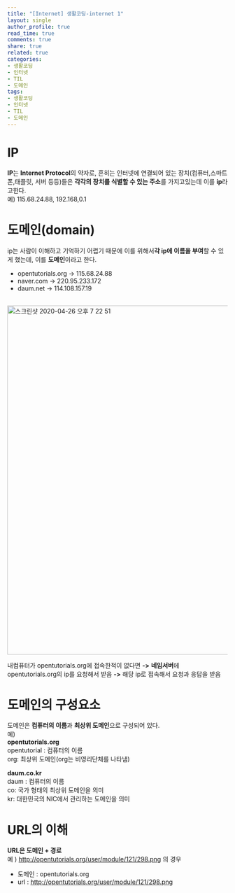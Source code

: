 ```yaml
---
title: "[Internet] 생활코딩-internet 1"
layout: single
author_profile: true
read_time: true
comments: true
share: true
related: true
categories:
- 생활코딩
- 인터넷
- TIL
- 도메인
tags:
- 생활코딩
- 인터넷
- TIL
- 도메인
---
```


# IP
**IP**는 **Internet Protocol**의 약자로, 흔히는 인터넷에 연결되어 있는 장치(컴퓨터,스마트폰,태플릿, 서버 등등)들은 **각각의 장치를 식별할 수 있는 주소**를 가지고있는데 이를 **ip**라고한다.   
예) 115.68.24.88, 192.168,0.1   

# 도메인(domain)
ip는 사람이 이해하고 기억하기 어렵기 때문에 이를 위해서**각 ip에 이름을 부여**할 수 있게 했는데, 이를 **도메인**이라고 한다.   
* opentutorials.org -> 115.68.24.88   
* naver.com -> 220.95.233.172   
* daum.net -> 114.108.157.19   
<br/>
<img width="798" alt="스크린샷 2020-04-26 오후 7 22 51" src="https://user-images.githubusercontent.com/42554237/80304828-92ec8c00-87f3-11ea-9ff4-cadb644df1c8.png">

내컴퓨터가 opentutorials.org에 접속한적이 없다면 **->** **네임서버**에 opentutorials.org의 ip를 요청해서 받음 **->** 해당 ip로 접속해서 요청과 응답을 받음

# 도메인의 구성요소
도메인은 **컴퓨터의 이름**과 **최상위 도메인**으로 구성되어 있다.   
예)   
**opentutorials.org**   
opentutorial : 컴퓨터의 이름   
org: 최상위 도메인(org는 비영리단체를 나타냄)   
   
**daum.co.kr**   
daum : 컴퓨터의 이름   
co: 국가 형태의 최상위 도메인을 의미   
kr: 대한민국의 NIC에서 관리하는 도메인을 의미   
   
# URL의 이해
**URL은 도메인 + 경로**   
예 ) http://opentutorials.org/user/module/121/298.png 의 경우   

* 도메인 : opentutorials.org   
* url : http://opentutorials.org/user/module/121/298.png